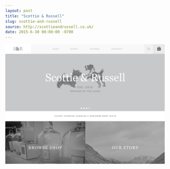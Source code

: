 ```yaml
---
layout: post
title: "Scottie & Russell"
slug: scottie-and-russell
source: http://scottieandrussell.co.uk/
date: 2015-6-30 00:00:00 -0700
---
```


<img src="/screenshots/scottie-and-russell.jpg">
